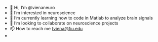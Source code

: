 - 👋 Hi, I’m @vienaneuro
- 👀 I’m interested in neuroscience
- 🌱 I’m currently learning how to code in Matlab to analyze brain signals
- 💞️ I’m looking to collaborate on neuroscience projects
- 📫 How to reach me tviena@fiu.edu
- 

<!---
vienaneuro/vienaneuro is a ✨ special ✨ repository because its `README.md` (this file) appears on your GitHub profile.
You can click the Preview link to take a look at your changes.
--->
